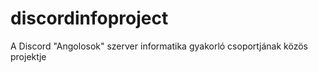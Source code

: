 # discordinfoproject
A Discord "Angolosok" szerver informatika gyakorló csoportjának közös projektje
